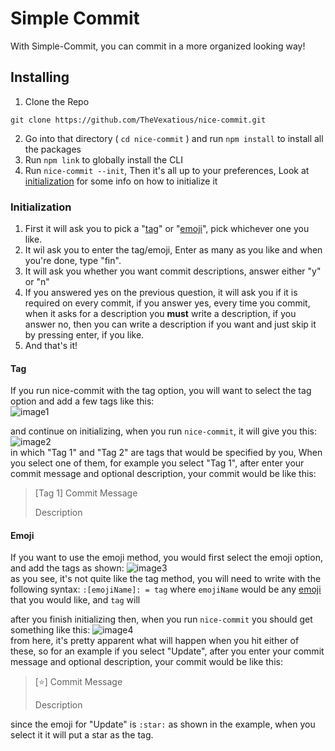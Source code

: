 # Simple Commit
With Simple-Commit, you can commit in a more organized looking way!


## Installing
1. Clone the Repo
```
git clone https://github.com/TheVexatious/nice-commit.git
```
2. Go into that directory ( `cd nice-commit` ) and run `npm install` to install all the packages
3. Run `npm link` to globally install the CLI
4. Run `nice-commit --init`, Then it's all up to your preferences, Look at [initialization](#initalization) for some info on how to initialize it

###  Initialization
1. First it will ask you to pick a "[tag](#tag)" or "[emoji](#emoji)", pick whichever one you like.
2. It wil ask you to enter the tag/emoji, Enter as many as you like and when you're done, type "fin".
3. It will ask you whether you want commit descriptions, answer either "y" or "n"
4. If you answered yes on the previous question, it will ask you if it is required on every commit, if you answer yes, every time you commit, when it asks for a description you **must** write a description, if you answer no, then you can write a description if you want and just skip it by pressing enter, if you like.
5. And that's it!


#### Tag
 If you run nice-commit with the tag option, you will want to select the tag option and add a few tags like this:  
  ![image1](http://image.prntscr.com/image/79606bb7b7e148479d6e19e753a6b9f2.png)  

   and continue on initializing, when you run `nice-commit`, it will give you this:  
	![image2](http://image.prntscr.com/image/03457f300b1644da98876a8e7e480347.png)  
	in which "Tag 1" and "Tag 2" are tags that would be specified by you, When you select one of them, for example you select "Tag 1", after enter your commit message and optional description, your commit would be like this:  
   > [Tag 1] Commit Message
   >
   > Description


#### Emoji  
  If you want to use the emoji method, you would first select the emoji option, and add the tags as shown:
    ![image3](http://image.prntscr.com/image/3ddd78e48f8c435fa73aada601e213ee.png)  
	as you see, it's not quite like the tag method, you will need to write with the following syntax: `:[emojiName]: = tag` where `emojiName` would be any [emoji](http://www.webpagefx.com/tools/emoji-cheat-sheet/) that you would like, and `tag` will

   after you finish initializing then, when you run `nice-commit` you should get something like this:
    ![image4](http://image.prntscr.com/image/fc95b6ce8b0d411e85e16c65a00264e8.png)  
    from here, it's pretty apparent what will happen when you hit either of these, so for an example if you select "Update", after you enter your commit message and optional description, your commit would be like this:
   > [:star:] Commit Message
   >
   > Description  

   since the emoji for "Update" is `:star:` as shown in the example, when you select it it will put a star as the tag.

